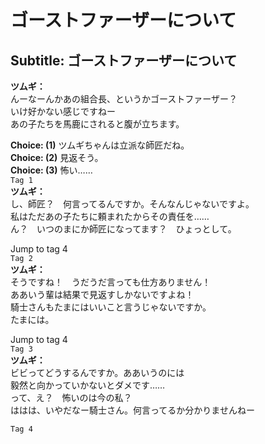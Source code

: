 # ゴーストファーザーについて

  
## Subtitle: ゴーストファーザーについて
  
**ツムギ：**  
んーなーんかあの組合長、というかゴーストファーザー？  
いけ好かない感じですねー  
あの子たちを馬鹿にされると腹が立ちます。  
  
**Choice: (1)**  ツムギちゃんは立派な師匠だね。  
**Choice: (2)**  見返そう。  
**Choice: (3)**  怖い……  
`Tag 1`  
**ツムギ：**  
し、師匠？　何言ってるんですか。そんなんじゃないですよ。  
私はただあの子たちに頼まれたからその責任を……  
ん？　いつのまにか師匠になってます？　ひょっとして。  
  
Jump to tag 4  
`Tag 2`  
**ツムギ：**  
そうですね！　うだうだ言っても仕方ありません！  
ああいう輩は結果で見返すしかないですよね！  
騎士さんもたまにはいいこと言うじゃないですか。  
たまには。  
  
Jump to tag 4  
`Tag 3`  
**ツムギ：**  
ビビってどうするんですか。ああいうのには  
毅然と向かっていかないとダメです……  
って、え？　怖いのは今の私？  
ははは、いやだなー騎士さん。何言ってるか分かりませんねー  
  
`Tag 4`  
